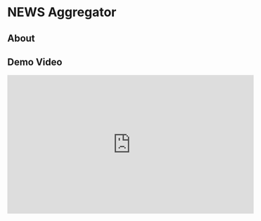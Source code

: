 # NEWS Aggregator



## About



## Demo Video
<iframe width="560" height="315" src="https://www.youtube.com/embed/0aLXGALSal4?si=Fghs45vjylDktRB0" title="YouTube video player" frameborder="0" allow="accelerometer; autoplay; clipboard-write; encrypted-media; gyroscope; picture-in-picture; web-share" allowfullscreen></iframe>
